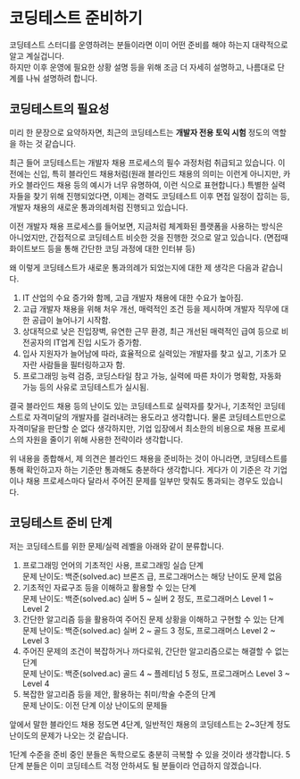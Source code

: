 # 코딩테스트 준비하기

코딩테스트 스터디를 운영하려는 분들이라면 이미 어떤 준비를 해야 하는지 대략적으로 알고 계실겁니다.  
하지만 이후 운영에 필요한 상황 설명 등을 위해 조금 더 자세히 설명하고, 나름대로 단계를 나눠 설명하려 합니다.

## 코딩테스트의 필요성

미리 한 문장으로 요약하자면, 최근의 코딩테스트는 **개발자 전용 토익 시험** 정도의 역할을 하는 것 같습니다.

최근 들어 코딩테스트는 개발자 채용 프로세스의 필수 과정처럼 취급되고 있습니다. 이전에는 신입, 특히 블라인드 채용처럼(원래 블라인드 채용의 의미는 이런게 아니지만, 카카오 블라인드 채용 등의 예시가 너무 유명하여, 이런 식으로 표현합니다.) 특별한 실력자들을 찾기 위해 진행되었다면, 이제는 경력도 코딩테스트 이후 면접 일정이 잡히는 등, 개발자 채용의 새로운 통과의례처럼 진행되고 있습니다.

이전 개발자 채용 프로세스를 들어보면, 지금처럼 체계화된 플랫폼을 사용하는 방식은 아니었지만, 간접적으로 코딩테스트 비슷한 것을 진행한 것으로 알고 있습니다. (면접때 화이트보드 등을 통해 간단한 코딩 과정에 대한 인터뷰 등)

왜 이렇게 코딩테스트가 새로운 통과의례가 되었는지에 대한 제 생각은 다음과 같습니다.

1. IT 산업의 수요 증가와 함께, 고급 개발자 채용에 대한 수요가 높아짐.
2. 고급 개발자 채용을 위해 처우 개선, 매력적인 조건 등을 제시하며 개발자 직무에 대한 공급이 늘어나기 시작함.
3. 상대적으로 낮은 진입장벽, 유연한 근무 환경, 최근 개선된 매력적인 급여 등으로 비전공자의 IT업계 진입 시도가 증가함.
4. 입사 지원자가 늘어남에 따라, 효율적으로 실력있는 개발자를 찾고 싶고, 기초가 모자란 사람들을 필터링하고자 함.
5. 프로그래밍 능력 검증, 코딩스타일 참고 가능, 실력에 따른 차이가 명확함, 자동화 가능 등의 사유로 코딩테스트가 실시됨.

결국 블라인드 채용 등의 난이도 있는 코딩테스트로 실력자를 찾거나, 기초적인 코딩테스트로 자격미달의 개발자를 걸러내려는 용도라고 생각합니다. 물론 코딩테스트만으로 자격미달을 판단할 순 없다 생각하지만, 기업 입장에서 최소한의 비용으로 채용 프로세스의 자원을 줄이기 위해 사용한 전략이라 생각합니다.

위 내용을 종합해서, 제 의견은 블라인드 채용을 준비하는 것이 아니라면, 코딩테스트를 통해 확인하고자 하는 기준만 통과해도 충분하다 생각합니다. 게다가 이 기준은 각 기업이나 채용 프로세스마다 달라서 주어진 문제를 일부만 맞춰도 통과되는 경우도 있습니다.

## 코딩테스트 준비 단계

저는 코딩테스트를 위한 문제/실력 레벨을 아래와 같이 분류합니다.

1. 프로그래밍 언어의 기초적인 사용, 프로그래밍 실습 단계  
   문제 난이도: 백준(solved.ac) 브론즈 급, 프로그래머스는 해당 난이도 문제 없음
2. 기초적인 자료구조 등을 이해하고 활용할 수 있는 단계  
   문제 난이도: 백준(solved.ac) 실버 5 \~ 실버 2 정도, 프로그래머스 Level 1 \~ Level 2
3. 간단한 알고리즘 등을 활용하여 주어진 문제 상황을 이해하고 구현할 수 있는 단계  
   문제 난이도: 백준(solved.ac) 실버 2 \~ 골드 3 정도, 프로그래머스 Level 2 \~ Level 3
4. 주어진 문제의 조건이 복잡하거나 까다로워, 간단한 알고리즘으로는 해결할 수 없는 단계  
   문제 난이도: 백준(solved.ac) 골드 4 \~ 플레티넘 5 정도, 프로그래머스 Level 3 \~ Level 4
5. 복잡한 알고리즘 등을 제안, 활용하는 취미/학술 수준의 단계  
   문제 난이도: 이전 단계 이상 난이도의 문제들

앞에서 말한 블라인드 채용 정도면 4단계, 일반적인 채용의 코딩테스트는 2~3단계 정도 난이도의 문제가 나오는 것 같습니다.

1단계 수준을 준비 중인 분들은 독학으로도 충분히 극복할 수 있을 것이라 생각합니다. 5단계 분들은 이미 코딩테스트 걱정 안하셔도 될 분들이라 언급하지 않겠습니다.
